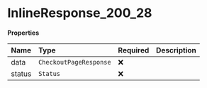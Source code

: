 # InlineResponse_200_28

**Properties**

| Name   | Type                   | Required | Description |
| :----- | :--------------------- | :------- | :---------- |
| data   | `CheckoutPageResponse` | ❌       |             |
| status | `Status`               | ❌       |             |
